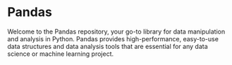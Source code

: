 # Pandas
Welcome to the Pandas repository, your go-to library for data manipulation and analysis in Python. Pandas provides high-performance, easy-to-use data structures and data analysis tools that are essential for any data science or machine learning project.
